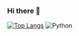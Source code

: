 ### Hi there 👋

<!--
**nohheeyeon/nohheeyeon** is a ✨ _special_ ✨ repository because its `README.md` (this file) appears on your GitHub profile.

Here are some ideas to get you started:

- 🔭 I’m currently working on ...
- 🌱 I’m currently learning ...
- 👯 I’m looking to collaborate on ...
- 🤔 I’m looking for help with ...
- 💬 Ask me about ...
- 📫 How to reach me: ...
- 😄 Pronouns: ...
- ⚡ Fun fact: ...
-->
[![Top Langs](https://github-readme-stats.vercel.app/api/top-langs/?username=nohheeyeon&layout=compact)](https://github.com/nohheeyeon/github-readme-stats)
![Python](https://img.shields.io/badge/python-3670A0?style=for-the-badge&logo=python&logoColor=ffdd54)
